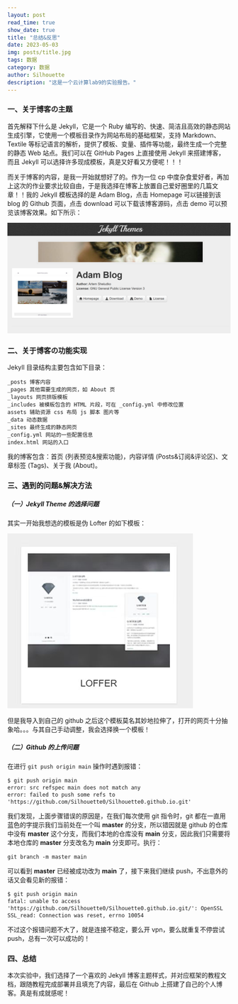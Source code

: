 ```yaml
---
layout: post
read_time: true
show_date: true
title: "总结&反思"
date: 2023-05-03
img: posts/title.jpg
tags: 数据
category: 数据
author: Silhouette
description: "这是一个云计算lab9的实验报告。"
---
```


 

### 一、关于博客の主题

首先解释下什么是 Jekyll，它是一个 Ruby 编写的、快速、简洁且高效的静态网站生成引擎，它使用一个模板目录作为网站布局的基础框架，支持 Markdown、Textile 等标记语言的解析，提供了模板、变量、插件等功能，最终生成一个完整的静态 Web 站点。我们可以在 GitHub Pages 上直接使用 Jekyll 来搭建博客，而且 Jekyll 可以选择许多现成模板，真是又好看又方便呢！！！

而关于博客的内容，是我一开始就想好了的。作为一位 cp 中度杂食爱好者，再加上这次的作业要求比较自由，于是我选择在博客上放置自己爱好圈里的几篇文章！！我的 Jekyll 模板选择的是 Adam Blog，点击 Homepage 可以链接到该 blog 的 Github 页面，点击 download 可以下载该博客源码，点击 demo 可以预览该博客效果。如下所示：

![img](https://github.com/Silhouette0/Silhouette0.github.io/blob/main/assets/img/posts/adam.png?raw=true)





### 二、关于博客の功能实现

Jekyll 目录结构主要包含如下目录：

```
_posts 博客内容
_pages 其他需要生成的网页，如 About 页
_layouts 网页排版模板
_includes 被模板包含的 HTML 片段，可在 _config.yml 中修改位置
assets 辅助资源 css 布局 js 脚本 图片等
_data 动态数据
_sites 最终生成的静态网页
_config.yml 网站的一些配置信息
index.html 网站的入口
```

我的博客包含：首页 (列表预览&搜索功能)，内容详情 (Posts&订阅&评论区)、文章标签 (Tags)、关于我 (About)。





### 三、遇到的问题&解决方法

##### （一）Jekyll Theme 的选择问题

其实一开始我想选的模板是伪 Lofter 的如下模板：

![img](https://github.com/Silhouette0/Silhouette0.github.io/blob/main/assets/img/posts/lofter.jpg?raw=true)

但是我导入到自己的 github 之后这个模板莫名其妙地拉伸了，打开的网页十分抽象哈。。。与其自己手动调整，我会选择换一个模板！



##### （二）Github 的上传问题

在进行 `git push origin main` 操作时遇到报错：

```
$ git push origin main
error: src refspec main does not match any
error: failed to push some refs to 'https://github.com/Silhouette0/Silhouette0.github.io.git'
```

我们发现，上面步骤错误的原因是，在我们每次使用 git 指令时，git 都在一直用蓝色的字提示我们当前处在一个叫 **master** 的分支，所以错因就是 github 的仓库中没有 **master** 这个分支，而我们本地的仓库没有 **main** 分支，因此我们只需要将本地仓库的 **master** 分支改名为 **main** 分支即可。执行：

```
git branch -m master main
```

可以看到 **master** 已经被成功改为 **main** 了，接下来我们继续 push，不出意外的话又会看见新的报错：

```
$ git push origin main
fatal: unable to access 'https://github.com/Silhouette0/Silhouette0.github.io.git/': OpenSSL SSL_read: Connection was reset, errno 10054
```

不过这个报错问题不大了，就是连接不稳定，要么开 vpn，要么就重复不停尝试 push，总有一次可以成功的！





### 四、总结

本次实验中，我们选择了一个喜欢的 Jekyll 博客主题样式，并对应框架的教程文档，跟随教程完成部署并且填充了内容，最后在 Github 上搭建了自己的个人博客。真是有成就感呢！
